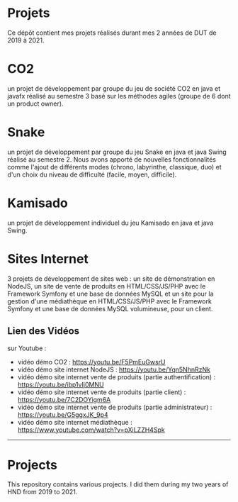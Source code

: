 # Projets

Ce dépôt contient mes projets réalisés durant mes 2 années de DUT de 2019 à 2021.

# CO2
un projet de développement par groupe du jeu de société CO2 en java et javafx réalisé au semestre 3 basé sur les méthodes agiles (groupe de 6 dont un product owner).

# Snake
un projet de développement par groupe du jeu Snake en java et java Swing réalisé au semestre 2. Nous avons apporté de nouvelles fonctionnalités comme l'ajout de différents modes (chrono, labyrinthe, classique, duo) et d'un choix du niveau de difficulté (facile, moyen, difficile).

# Kamisado 
un projet de développement individuel du jeu Kamisado en java et java Swing.

# Sites Internet
3 projets de développement de sites web : un site de démonstration en NodeJS, un site de vente de produits en HTML/CSS/JS/PHP avec le Framework Symfony et une base de données MySQL et un site pour la gestion d'une médiathèque en HTML/CSS/JS/PHP avec le Framework Symfony et une base de données MySQL volumineuse, pour un client.


## Lien des Vidéos
sur Youtube :
- vidéo démo CO2 : https://youtu.be/F5PmEuGwsrU
- vidéo démo site internet NodeJS : https://youtu.be/Yqn5NhnRzNk
- vidéo démo site internet vente de produits (partie authentification) : https://youtu.be/ibp1vIj0MNU
- vidéo démo site internet vente de produits (partie client) : https://youtu.be/7C2DOYigm6A
- vidéo démo site internet vente de produits (partie administrateur) : https://youtu.be/G5ggxJK_9p4
- vidéo démo site internet médiathèque : https://www.youtube.com/watch?v=pXiLZZH4Spk


---

# Projects

This repository contains various projects. I did them during my two years of HND from 2019 to 2021. 
